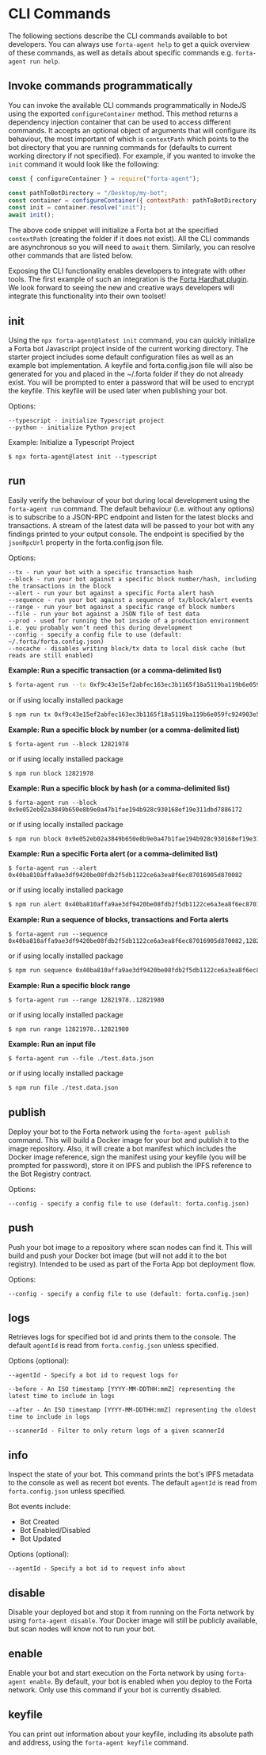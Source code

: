 # CLI Commands

The following sections describe the CLI commands available to bot developers. You can always use `forta-agent help` to get a quick overview of these commands, as well as details about specific commands e.g. `forta-agent run help`.

## Invoke commands programmatically

You can invoke the available CLI commands programmatically in NodeJS using the exported `configureContainer` method. This method returns a dependency injection container that can be used to access different commands. It accepts an optional object of arguments that will configure its behaviour, the most important of which is `contextPath` which points to the bot directory that you are running commands for (defaults to current working directory if not specified). For example, if you wanted to invoke the `init` command it would look like the following:

```js
const { configureContainer } = require("forta-agent");

const pathToBotDirectory = "/Desktop/my-bot";
const container = configureContainer({ contextPath: pathToBotDirectory });
const init = container.resolve("init");
await init();
```

The above code snippet will initialize a Forta bot at the specified `contextPath` (creating the folder if it does not exist). All the CLI commands are asynchronous so you will need to `await` them. Similarly, you can resolve other commands that are listed below.

Exposing the CLI functionality enables developers to integrate with other tools. The first example of such an integration is the [Forta Hardhat plugin](hardhat.md). We look forward to seeing the new and creative ways developers will integrate this functionality into their own toolset!

## init

Using the `npx forta-agent@latest init` command, you can quickly initialize a Forta bot Javascript project inside of the current working directory. The starter project includes some default configuration files as well as an example bot implementation. A keyfile and forta.config.json file will also be generated for you and placed in the ~/.forta folder if they do not already exist. You will be prompted to enter a password that will be used to encrypt the keyfile. This keyfile will be used later when publishing your bot.

Options:

```
--typescript - initialize Typescript project
--python - initialize Python project
```

Example: Initialize a Typescript Project

```
$ npx forta-agent@latest init --typescript
```

## run

Easily verify the behaviour of your bot during local development using the `forta-agent run` command. The default behaviour (i.e. without any options) is to subscribe to a JSON-RPC endpoint and listen for the latest blocks and transactions. A stream of the latest data will be passed to your bot with any findings printed to your output console. The endpoint is specified by the `jsonRpcUrl` property in the forta.config.json file.

Options:

```
--tx - run your bot with a specific transaction hash
--block - run your bot against a specific block number/hash, including the transactions in the block
--alert - run your bot against a specific Forta alert hash
--sequence - run your bot against a sequence of tx/block/alert events
--range - run your bot against a specific range of block numbers
--file - run your bot against a JSON file of test data
--prod - used for running the bot inside of a production environment i.e. you probably won’t need this during development
--config - specify a config file to use (default: ~/.forta/forta.config.json)
--nocache - disables writing block/tx data to local disk cache (but reads are still enabled)
```

**Example: Run a specific transaction (or a comma-delimited list)**

```bash
$ forta-agent run --tx 0xf9c43e15ef2abfec163ec3b1165f18a5119ba119b6e059fc924903e5251e3543
```

or if using locally installed package

```bash
$ npm run tx 0xf9c43e15ef2abfec163ec3b1165f18a5119ba119b6e059fc924903e5251e3543
```

**Example: Run a specific block by number (or a comma-delimited list)**

```
$ forta-agent run --block 12821978
```

or if using locally installed package

```
$ npm run block 12821978
```

**Example: Run a specific block by hash (or a comma-delimited list)**

```
$ forta-agent run --block 0x9e052eb02a3849b650e8b9e0a47b1fae194b928c930168ef19e311dbd7886172
```

or if using locally installed package

```bash
$ npm run block 0x9e052eb02a3849b650e8b9e0a47b1fae194b928c930168ef19e311dbd7886172
```

**Example: Run a specific Forta alert (or a comma-delimited list)**

```
$ forta-agent run --alert 0x40ba810affa9ae3df9420be08fdb2f5db1122ce6a3ea8f6ec87016905d870082
```

or if using locally installed package

```bash
$ npm run alert 0x40ba810affa9ae3df9420be08fdb2f5db1122ce6a3ea8f6ec87016905d870082
```

**Example: Run a sequence of blocks, transactions and Forta alerts**

```
$ forta-agent run --sequence 0x40ba810affa9ae3df9420be08fdb2f5db1122ce6a3ea8f6ec87016905d870082,12821978,tx0xf9c43e15ef2abfec163ec3b1165f18a5119ba119b6e059fc924903e5251e3543
```

or if using locally installed package

```bash
$ npm run sequence 0x40ba810affa9ae3df9420be08fdb2f5db1122ce6a3ea8f6ec87016905d870082,12821978,tx0xf9c43e15ef2abfec163ec3b1165f18a5119ba119b6e059fc924903e5251e3543
```

**Example: Run a specific block range**

```
$ forta-agent run --range 12821978..12821980
```

or if using locally installed package

```
$ npm run range 12821978..12821980
```

**Example: Run an input file**

```
$ forta-agent run --file ./test.data.json
```

or if using locally installed package

```bash
$ npm run file ./test.data.json
```

## publish

Deploy your bot to the Forta network using the `forta-agent publish` command. This will build a Docker image for your bot and publish it to the image repository. Also, it will create a bot manifest which includes the Docker image reference, sign the manifest using your keyfile (you will be prompted for password), store it on IPFS and publish the IPFS reference to the Bot Registry contract.

Options:

```
--config - specify a config file to use (default: forta.config.json)
```

## push

Push your bot image to a repository where scan nodes can find it. This will build and push your Docker bot image (but will not add it to the bot registry). Intended to be used as part of the Forta App bot deployment flow.

Options:

```
--config - specify a config file to use (default: forta.config.json)
```

## logs

Retrieves logs for specified bot id and prints them to the console. The default `agentId` is read from `forta.config.json` unless specified.

Options (optional):

```
--agentId - Specify a bot id to request logs for

--before - An ISO timestamp [YYYY-MM-DDTHH:mmZ] representing the latest time to include in logs

--after - An ISO timestamp [YYYY-MM-DDTHH:mmZ] representing the oldest time to include in logs

--scannerId - Filter to only return logs of a given scannerId
```

## info

Inspect the state of your bot. This command prints the bot's IPFS metadata to the console as well as recent bot events. The default `agentId` is read from `forta.config.json` unless specified.

Bot events include:

- Bot Created
- Bot Enabled/Disabled
- Bot Updated

Options (optional):

```
--agentId - Specify a bot id to request info about
```

## disable

Disable your deployed bot and stop it from running on the Forta network by using `forta-agent disable`. Your Docker image will still be publicly available, but scan nodes will know not to run your bot.

## enable

Enable your bot and start execution on the Forta network by using `forta-agent enable`. By default, your bot is enabled when you deploy to the Forta network. Only use this command if your bot is currently disabled.

## keyfile

You can print out information about your keyfile, including its absolute path and address, using the `forta-agent keyfile` command.
